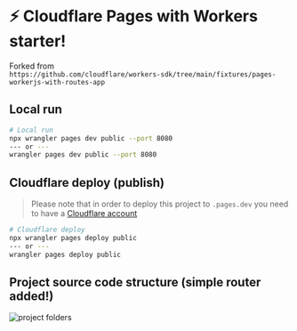 # ⚡️ Cloudflare Pages with Workers starter!

Forked from <br>
`https://github.com/cloudflare/workers-sdk/tree/main/fixtures/pages-workerjs-with-routes-app`

## Local run

```bash
# Local run
npx wrangler pages dev public --port 8080
--- or ---
wrangler pages dev public --port 8080
```

## Cloudflare deploy (publish)

> Please note that in order to deploy this project to `.pages.dev` you need to have a [Cloudflare account](https://dash.cloudflare.com/login)

```bash
# Cloudflare deploy
npx wrangler pages deploy public
--- or ---
wrangler pages deploy public
```

## Project source code structure (simple router added!)
![project folders](https://github.com/bitflow-oss/cloudflare-pages-with-workers-starter/assets/13836042/75d5ec25-ea7f-486f-b9ef-a356a20bfec3)
